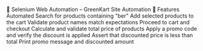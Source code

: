 🥒 Selenium Web Automation – GreenKart Site Automation
📌 Features Automated
Search for products containing "ber"
Add selected products to the cart
Validate product names match expectations
Proceed to cart and checkout
Calculate and validate total price of products
Apply a promo code and verify the discount is applied
Assert that discounted price is less than total
Print promo message and discounted amount
